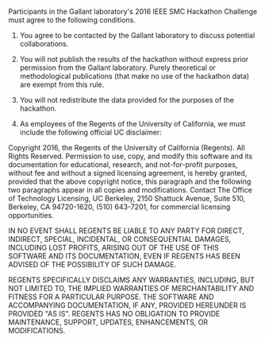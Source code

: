 Participants in the Gallant laboratory's 2016 IEEE SMC Hackathon Challenge must agree to the following conditions.

1. You agree to be contacted by the Gallant laboratory to discuss potential collaborations.

2. You will not publish the results of the hackathon without express prior permission from the Gallant laboratory. Purely theoretical or methodological publications (that make no use of the hackathon data) are exempt from this rule.

3. You will not redistribute the data provided for the purposes of the hackathon.

4. As employees of the Regents of the University of California, we must include the following official UC disclaimer:

Copyright 2016, the Regents of the University of California (Regents). All Rights Reserved. Permission to use, copy, and modify this software and its documentation for educational, research, and not-for-profit purposes, without fee and without a signed licensing agreement, is hereby granted, provided that the above copyright notice, this paragraph and the following two paragraphs appear in all copies and modifications. Contact The Office of Technology Licensing, UC Berkeley, 2150 Shattuck Avenue, Suite 510, Berkeley, CA 94720-1620, (510) 643-7201, for commercial licensing opportunities.

IN NO EVENT SHALL REGENTS BE LIABLE TO ANY PARTY FOR DIRECT, INDIRECT, SPECIAL, INCIDENTAL, OR CONSEQUENTIAL DAMAGES, INCLUDING LOST PROFITS, ARISING OUT OF THE USE OF THIS SOFTWARE AND ITS DOCUMENTATION, EVEN IF REGENTS HAS BEEN ADVISED OF THE POSSIBILITY OF SUCH DAMAGE.

REGENTS SPECIFICALLY DISCLAIMS ANY WARRANTIES, INCLUDING, BUT NOT LIMITED TO, THE IMPLIED WARRANTIES OF MERCHANTABILITY AND FITNESS FOR A PARTICULAR PURPOSE. THE SOFTWARE AND ACCOMPANYING DOCUMENTATION, IF ANY, PROVIDED HEREUNDER IS PROVIDED "AS IS". REGENTS HAS NO OBLIGATION TO PROVIDE MAINTENANCE, SUPPORT, UPDATES, ENHANCEMENTS, OR MODIFICATIONS.

